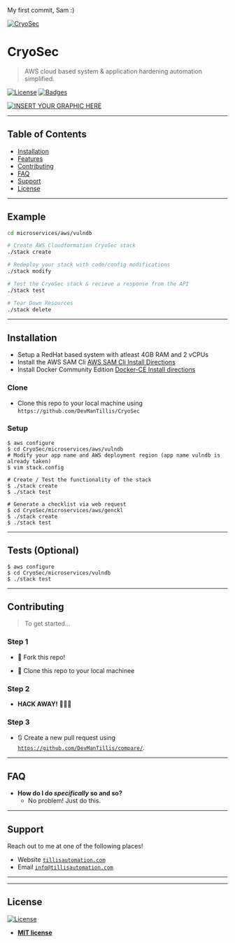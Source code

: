 <!--<a href="http://fvcproductions.com"><img src="https://avatars1.githubusercontent.com/u/4284691?v=3&s=200" title="FVCproductions" alt="FVCproductions"></a>-->

My first commit, Sam :) 

[![CryoSec](https://raw.githubusercontent.com/DevManTillis/CryoSec/dev/files/cryosec_logo1.png)](http://tillisautomation.com)

<!--***CryoSec - System & Application Hardening Automation***-->

# CryoSec

> AWS cloud based system & application hardening automation simplified.

<!-- > ideally one sentence -->

<!-- > include terms/tags that can be searched -->

<!-- **Badges will go here** -->
<!--
- build status
- issues (waffle.io maybe)
- devDependencies
- npm package
- coverage
- slack
- downloads
- gitter chat
- license
- etc.

-->
<!--
[![Build Status](http://img.shields.io/travis/badges/badgerbadgerbadger.svg?style=flat-square)](https://travis-ci.org/badges/badgerbadgerbadger) [![Dependency Status](http://img.shields.io/gemnasium/badges/badgerbadgerbadger.svg?style=flat-square)](https://gemnasium.com/badges/badgerbadgerbadger) [![Coverage Status](http://img.shields.io/coveralls/badges/badgerbadgerbadger.svg?style=flat-square)](https://coveralls.io/r/badges/badgerbadgerbadger) [![Code Climate](http://img.shields.io/codeclimate/github/badges/badgerbadgerbadger.svg?style=flat-square)](https://codeclimate.com/github/badges/badgerbadgerbadger) [![Github Issues](http://githubbadges.herokuapp.com/badges/badgerbadgerbadger/issues.svg?style=flat-square)](https://github.com/badges/badgerbadgerbadger/issues) [![Pending Pull-Requests](http://githubbadges.herokuapp.com/badges/badgerbadgerbadger/pulls.svg?style=flat-square)](https://github.com/badges/badgerbadgerbadger/pulls) [![Gem Version](http://img.shields.io/gem/v/badgerbadgerbadger.svg?style=flat-square)](https://rubygems.org/gems/badgerbadgerbadger)
- For more on these wonderful ~~badgers~~ badges, refer to <a href="http://badges.github.io/badgerbadgerbadger/" target="_blank">`badgerbadgerbadger`</a>.
-->
[![License](http://img.shields.io/:license-mit-blue.svg?style=flat-square)](http://badges.mit-license.org) [![Badges](http://img.shields.io/:badges-9/9-ff6799.svg?style=flat-square)](https://github.com/badges/badgerbadgerbadger)&nbsp;&nbsp;



<!-- ***Iteration One Planning*** -->

[![INSERT YOUR GRAPHIC HERE](https://raw.githubusercontent.com/DevManTillis/CryoSec/dev/files/Planning_Iteration_1.png)]()

<!--[![INSERT YOUR GRAPHIC HERE](http://i.imgur.com/dt8AUb6.png)]()-->
<!--
- Most people will glance at your `README`, *maybe* star it, and leave
- Ergo, people should understand instantly what your project is about based on your repo
-->

<!--
> Tips

- HAVE WHITE SPACE
- MAKE IT PRETTY
- GIFS ARE REALLY COOL

> GIF Tools
-->
<!--
- Use <a href="http://recordit.co/" target="_blank">**Recordit**</a> to create quicks screencasts of your desktop and export them as `GIF`s.
- For terminal sessions, there's <a href="https://github.com/chjj/ttystudio" target="_blank">**ttystudio**</a> which also supports exporting `GIF`s.
-->
<!--
**Recordit**

![Recordit GIF](http://g.recordit.co/iLN6A0vSD8.gif)

**ttystudio**

![ttystudio GIF](https://raw.githubusercontent.com/chjj/ttystudio/master/img/example.gif)
-->
---

## Table of Contents <!--(Optional)-->

<!-- > If you're `README` has a lot of info, section headers might be nice. -->

- [Installation](#installation)
- [Features](#features)
- [Contributing](#contributing)
- [FAQ](#faq)
- [Support](#support)
- [License](#license)
<!-- - [Team](#team) -->


---

## Example
<!--
```javascript
// code away!

let generateProject = project => {
  let code = [];
  for (let js = 0; js < project.length; js++) {
    code.push(js);
  }
};
```
-->

```bash
cd microservices/aws/vulndb

# Create AWS Cloudformation CryoSec stack
./stack create

# Redeploy your stack with code/config modifications
./stack modify

# Test the CryoSec stack & recieve a response from the API
./stack test

# Tear Down Resources
./stack delete
```

---

## Installation

- Setup a RedHat based system with atleast 4GB RAM and 2 vCPUs
- Install the AWS SAM Cli
[AWS SAM Cli Install Directions](https://docs.aws.amazon.com/serverless-application-model/latest/developerguide/serverless-sam-cli-install-linux.html)
- Install Docker Community Edition
[Docker-CE Install directions]()

### Clone

- Clone this repo to your local machine using `https://github.com/DevManTillis/CryoSec`

### Setup

```shell
$ aws configure
$ cd CryoSec/microservices/aws/vulndb
# Modify your app name and AWS deployment region (app name vulndb is already taken)
$ vim stack.config

# Create / Test the functionality of the stack
$ ./stack create
$ ./stack test

# Generate a checklist via web request
$ cd CryoSec/microservices/aws/genckl
$ ./stack create
$ ./stack test
```

---

<!--
## Features
## Usage (Optional)
## Documentation (Optional)
-->
## Tests (Optional)

```shell
$ aws configure
$ cd CryoSec/microservices/vulndb
$ ./stack test
```

---

## Contributing

> To get started...

### Step 1

- 🍴 Fork this repo!

- 👯 Clone this repo to your local machinee

### Step 2

- **HACK AWAY!** 🔨🔨🔨

### Step 3

- 🔃 Create a new pull request using <a href="https://github.com/jDevManTillis/compare" target="_blank">`https://github.com/DevManTillis/compare/`</a>.

---

<!-- ## Team -->

<!-- > Or Contributors/People -->
<!--
| <a href="http://fvcproductions.com" target="_blank">**Founder & DevSecOps Architect**</a> | <a href="http://fvcproductions.com" target="_blank">**Python Developer**</a> |
| :---: |:---: |
| [![devmantillis](https://avatars2.githubusercontent.com/u/15160643?s=200&v=4)](http://github.com/DevManTillis)    | [![nbatlle](https://raw.githubusercontent.com/DevManTillis/CryoSec/dev/files/nbatlle.png?s=200)](http://github.com/nbatlle) |
| <a href="http://github.com/DevManTillis" target="_blank">`github.com/DevManTillis`</a> | <a href="http://github.com/nbatlle" target="_blank">`github.com/nbatlle`</a> |
-->
<!--

| [![FVCproductions](https://avatars1.githubusercontent.com/u/4284691?v=3&s=200)](http://fvcproductions.com)    | [![FVCproductions](https://avatars1.githubusercontent.com/u/4284691?v=3&s=200)](http://fvcproductions.com) | [![FVCproductions](https://avatars1.githubusercontent.com/u/4284691?v=3&s=200)](http://fvcproductions.com)  |
| <a href="http://github.com/fvcproductions" target="_blank">`github.com/fvcproductions`</a> | <a href="http://github.com/fvcproductions" target="_blank">`github.com/fvcproductions`</a> | <a href="http://github.com/fvcproductions" target="_blank">`github.com/fvcproductions`</a> |

- You can just grab their GitHub profile image URL
- You should probably resize their picture using `?s=200` at the end of the image URL.

---
-->
## FAQ

- **How do I do *specifically* so and so?**
    - No problem! Just do this.

---

## Support

Reach out to me at one of the following places!

- Website <a href="http://tillisautomation.com" target="_blank">`tillisautomation.com`</a>
- Email <a href="http://tillisautomation.com" target="_blank">`info@tillisautomation.com`</a>
<!-- - Twitter at <a href="http://twitter.com/fvcproductions" target="_blank">`@fvcproductions`</a>-->
<!-- - Insert more social links here.-->

---
<!--
## Donations (Optional)

- You could include a <a href="https://cdn.rawgit.com/gratipay/gratipay-badge/2.3.0/dist/gratipay.png" target="_blank">Gratipay</a> link as well.

[![Support via Gratipay](https://cdn.rawgit.com/gratipay/gratipay-badge/2.3.0/dist/gratipay.png)](https://gratipay.com/fvcproductions/)
-->

---

## License

[![License](http://img.shields.io/:license-mit-blue.svg?style=flat-square)](http://badges.mit-license.org)

- **[MIT license](http://opensource.org/licenses/mit-license.php)**
